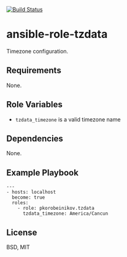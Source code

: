 [![Build Status](https://travis-ci.org/pkorobeinikov/ansible-role-tzdata.svg?branch=master)](https://travis-ci.org/pkorobeinikov/ansible-role-tzdata)

ansible-role-tzdata
===================

Timezone configuration.

Requirements
------------

None.

Role Variables
--------------

* `tzdata_timezone` is a valid timezone name

Dependencies
------------

None.

Example Playbook
----------------

    ---
    - hosts: localhost
      become: true
      roles:
        - role: pkorobeinikov.tzdata
          tzdata_timezone: America/Cancun


License
-------

BSD, MIT
